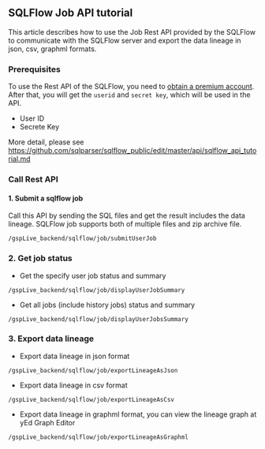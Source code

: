 ## SQLFlow Job API tutorial

This article describes how to use the Job Rest API provided by the SQLFlow to 
communicate with the SQLFlow server and export the data lineage in json, csv, graphml formats.

### Prerequisites
To use the Rest API of the SQLFlow, you need to <a href="https://gudusoft.com">obtain a premium account</a>. 
After that, you will get the `userid` and `secret key`, which will be used in the API.

- User ID
- Secrete Key

More detail, please see https://github.com/sqlparser/sqlflow_public/edit/master/api/sqlflow_api_tutorial.md

### Call Rest API

#### 1. Submit a sqlflow job

Call this API by sending the SQL files and get the result includes the data lineage. SQLFlow job supports both of multiple files and zip archive file.

```
/gspLive_backend/sqlflow/job/submitUserJob
```

### 2. Get job status

 * Get the specify user job status and summary
  ```
  /gspLive_backend/sqlflow/job/displayUserJobSummary
  ```
  
 * Get all jobs (include history jobs) status and summary
 ```
 /gspLive_backend/sqlflow/job/displayUserJobsSummary
 ```

### 3. Export data lineage

 * Export data lineage in json format
  
  ```
  /gspLive_backend/sqlflow/job/exportLineageAsJson
  ```
 
 * Export data lineage in csv format
  
  ```
  /gspLive_backend/sqlflow/job/exportLineageAsCsv
  ```
 
 * Export data lineage in graphml format, you can view the lineage graph at yEd Graph Editor
   
  ```
  /gspLive_backend/sqlflow/job/exportLineageAsGraphml
  ``` 
